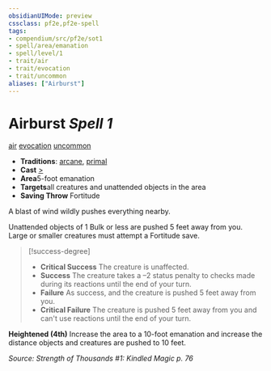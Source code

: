 ```yaml
---
obsidianUIMode: preview
cssclass: pf2e,pf2e-spell
tags:
- compendium/src/pf2e/sot1
- spell/area/emanation
- spell/level/1
- trait/air
- trait/evocation
- trait/uncommon
aliases: ["Airburst"]
---
```

# Airburst *Spell 1*   
[air](../../Rules/traits/air.md)  [evocation](../../Rules/traits/evocation.md)  [uncommon](../../Rules/traits/uncommon.md)  

- **Traditions**: [arcane](../../Rules/traits/arcane.md), [primal](../../Rules/traits/primal.md)
- **Cast** [>](../../Rules/core-rulebook/chapter-9-playing-the-game.md#Actions "Single Action") 
- **Area**5-foot emanation
- **Targets**all creatures and unattended objects in the area
- **Saving Throw** Fortitude

A blast of wind wildly pushes everything nearby.

Unattended objects of 1 Bulk or less are pushed 5 feet away from you. Large or smaller creatures must attempt a Fortitude save.

> [!success-degree] 
> - **Critical Success** The creature is unaffected.
> - **Success** The creature takes a –2 status penalty to checks made during its reactions until the end of your turn.
> - **Failure** As success, and the creature is pushed 5 feet away from you.
> - **Critical Failure** The creature is pushed 5 feet away from you and can't use reactions until the end of your turn.

**Heightened (4th)** Increase the area to a 10-foot emanation and increase the distance objects and creatures are pushed to 10 feet.

*Source: Strength of Thousands #1: Kindled Magic p. 76*